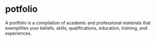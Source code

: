 # potfolio
A portfolio is a compilation of academic and professional materials that exemplifies your beliefs, skills, qualifications, education, training, and experiences.
